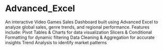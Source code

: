 # Advanced_Excel
An interactive Video Games Sales Dashboard built using Advanced Excel to analyze global sales, genre trends, and regional performance. Features include:  Pivot Tables &amp; Charts for data visualization  Slicers &amp; Conditional Formatting for dynamic filtering  Data Cleaning &amp; Aggregation for accurate insights  Trend Analysis to identify market patterns
